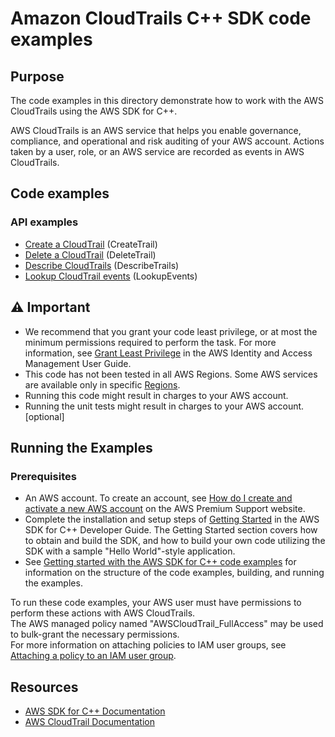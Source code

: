 # Amazon CloudTrails C++ SDK code examples

## Purpose
The code examples in this directory demonstrate how to work with the AWS CloudTrails 
using the AWS SDK for C++.

AWS CloudTrails is an AWS service that helps you enable governance, compliance, and operational and risk auditing 
of your AWS account. Actions taken by a user, role, or an AWS service are recorded as events in AWS CloudTrails.

## Code examples

### API examples
- [Create a CloudTrail](./create_trail.cpp) (CreateTrail)
- [Delete a CloudTrail](./delete_trail.cpp) (DeleteTrail)
- [Describe CloudTrails](./describe_trails.cpp) (DescribeTrails)
- [Lookup CloudTrail events](./lookup_events.cpp) (LookupEvents)


## ⚠ Important
- We recommend that you grant your code least privilege, or at most the minimum permissions required to perform the task. For more information, see [Grant Least Privilege](https://docs.aws.amazon.com/IAM/latest/UserGuide/best-practices.html#grant-least-privilege) in the AWS Identity and Access Management User Guide.
- This code has not been tested in all AWS Regions. Some AWS services are available only in specific [Regions](https://aws.amazon.com/about-aws/global-infrastructure/regional-product-services).
- Running this code might result in charges to your AWS account. 
- Running the unit tests might result in charges to your AWS account. [optional]

## Running the Examples

### Prerequisites

- An AWS account. To create an account, see [How do I create and activate a new AWS account](https://aws.amazon.com/premiumsupport/knowledge-center/create-and-activate-aws-account/) on the AWS Premium Support website.
- Complete the installation and setup steps of [Getting Started](https://docs.aws.amazon.com/sdk-for-cpp/v1/developer-guide/getting-started.html) in the AWS SDK for C++ Developer Guide.
The Getting Started section covers how to obtain and build the SDK, and how to build your own code utilizing the SDK with a sample "Hello World"-style application. 
- See [Getting started with the AWS SDK for C++ code examples](https://docs.aws.amazon.com/sdk-for-cpp/v1/developer-guide/getting-started-code-examples.html) for information on the structure of the code examples, building, and running the examples.

To run these code examples, your AWS user must have permissions to perform these actions with AWS CloudTrails.  
The AWS managed policy named "AWSCloudTrail_FullAccess" may be used to bulk-grant the necessary permissions.  
For more information on attaching policies to IAM user groups, 
see [Attaching a policy to an IAM user group](https://docs.aws.amazon.com/IAM/latest/UserGuide/id_groups_manage_attach-policy.html).

## Resources
- [AWS SDK for C++ Documentation](https://docs.aws.amazon.com/sdk-for-cpp/index.html) 
- [AWS CloudTrail Documentation](https://docs.aws.amazon.com/cloudtrail/)
